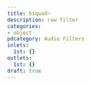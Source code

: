```yaml
---
title: biquad~
description: raw filter
categories:
- object
pdcategory: Audio Filters
inlets:
  1st: {}
outlets:
  1st: {}
draft: true
---
```


